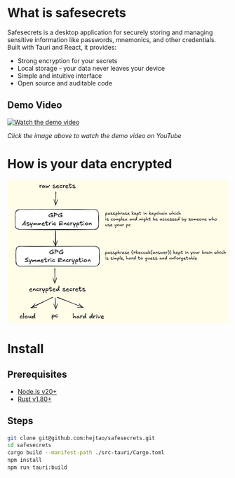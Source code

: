 # What is safesecrets

Safesecrets is a desktop application for securely storing and managing sensitive information like passwords, mnemonics, and other credentials. Built with Tauri and React, it provides:

- Strong encryption for your secrets
- Local storage - your data never leaves your device
- Simple and intuitive interface
- Open source and auditable code

## Demo Video

[![Watch the demo video](https://img.youtube.com/vi/Xd-GzsMoS3A/maxresdefault.jpg)](https://www.youtube.com/watch?v=Xd-GzsMoS3A)

_Click the image above to watch the demo video on YouTube_

# How is your data encrypted

![Encryption Diagram](diagram.png)

# Install

## Prerequisites

- [Node.js v20+](https://nodejs.org/en/download)
- [Rust v1.80+](https://www.rust-lang.org/tools/install)

## Steps

```bash
git clone git@github.com:hejtao/safesecrets.git
cd safesecrets
cargo build --manifest-path ./src-tauri/Cargo.toml
npm install
npm run tauri:build
```
